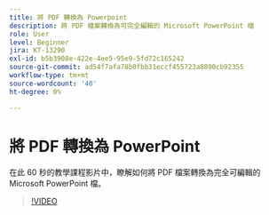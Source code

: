 ```yaml
---
title: 將 PDF 轉換為 Powerpoint
description: 將 PDF 檔案轉換為可完全編輯的 Microsoft PowerPoint 檔
role: User
level: Beginner
jira: KT-13290
exl-id: b5b3908e-422e-4ee5-95e9-5fd72c165242
source-git-commit: ad54f7afa78b0fbb31eccf455723a8890cb92355
workflow-type: tm+mt
source-wordcount: '40'
ht-degree: 0%

---
```


# 將 PDF 轉換為 PowerPoint

在此 60 秒的教學課程影片中，瞭解如何將 PDF 檔案轉換為完全可編輯的 Microsoft PowerPoint 檔。

>[!VIDEO](https://video.tv.adobe.com/v/342629?quality=12&learn=on&hidetitle=true)
